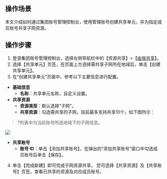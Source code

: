 ## 操作场景
本文介绍如何通过集团账号管理控制台，使用管理账号创建共享单元，并为指定成员账号共享子网资源。

## 操作步骤

1. 登录集团账号管理控制台，选择左侧导航栏中的【资源共享】>【[由我共享](https://console.cloud.tencent.com/organization/share-by)】。
2. 选择【共享单元】页签，在页面上方选择需共享子网所在地域后，单击【创建共享单元】。
3. 在“创建共享单元”页面中，参考以下主要信息进行配置。
 - **基础信息**
    - **名称**：共享单元名称，自定义设置。
 - **共享资源**
     -  **资源类型**：默认选择“子网”。
     - **共享资源**：勾选需共享的子网，目前最多支持共享10个。如下图所示：
>?列表中为当前账号所选地域下的子网信息。
>
![](https://main.qcloudimg.com/raw/9aa0abaee124eb3da15c67e109b2f3e7.png)
 - **共享账号**
    - **账号 ID**：单击【添加共享账号】，在弹出的“添加共享账号”窗口中勾选成员账号后单击【保存】。
4. 单击【完成新建】即可完成子网资源共享。
您可选择【共享资源】及【共享账号】页签，查看已共享的资源及对应成员账号。


